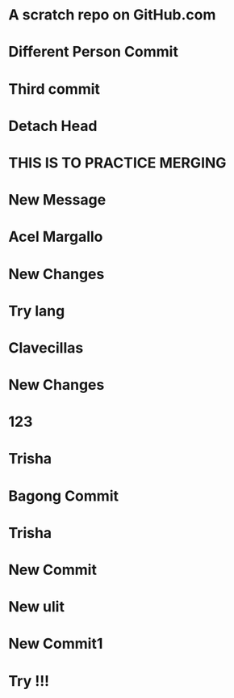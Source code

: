 # A scratch repo on GitHub.com
# Different Person Commit
# Third commit
# Detach Head
# THIS IS TO PRACTICE MERGING
# New Message
# Acel Margallo
# New Changes 
# Try lang
# Clavecillas
# New Changes 
# 123
# Trisha
# Bagong Commit
# Trisha
# New Commit
# New ulit
# New Commit1
# Try !!!
